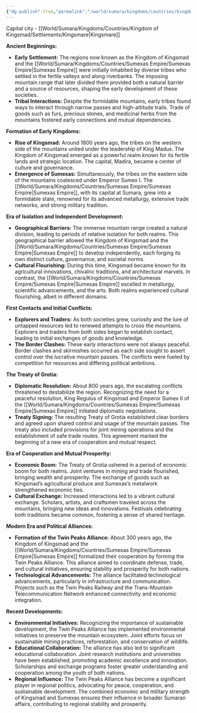 ```yaml
---
{"dg-publish":true,"permalink":"/world/sumara/kingdoms/countries/kingdom-of-kingsmad/kingdom-of-kingsmad/"}
---
```


Capital city - [[World/Sumara/Kingdoms/Countries/Kingdom of Kingsmad/Settlements/Kingsmare\|Kingsmare]]

**Ancient Beginnings:**

- **Early Settlement:** The regions now known as the Kingdom of Kingsmad and the [[World/Sumara/Kingdoms/Countries/Sumexas Empire/Sumexas Empire\|Sumexas Empire]] were initially inhabited by diverse tribes who settled in the fertile valleys and along riverbanks. The imposing mountain range that later divided them provided both a natural barrier and a source of resources, shaping the early development of these societies.
- **Tribal Interactions:** Despite the formidable mountains, early tribes found ways to interact through narrow passes and high-altitude trails. Trade of goods such as furs, precious stones, and medicinal herbs from the mountains fostered early connections and mutual dependencies.

**Formation of Early Kingdoms:**

- **Rise of Kingsmad:** Around 1800 years ago, the tribes on the western side of the mountains united under the leadership of King Madus. The Kingdom of Kingsmad emerged as a powerful realm known for its fertile lands and strategic location. The capital, Madira, became a center of culture and governance.
- **Emergence of Sumexas:** Simultaneously, the tribes on the eastern side of the mountains coalesced under Emperor Sumex I. The [[World/Sumara/Kingdoms/Countries/Sumexas Empire/Sumexas Empire\|Sumexas Empire]], with its capital at Sumara, grew into a formidable state, renowned for its advanced metallurgy, extensive trade networks, and strong military tradition.

**Era of Isolation and Independent Development:**

- **Geographical Barriers:** The immense mountain range created a natural division, leading to periods of relative isolation for both realms. This geographical barrier allowed the Kingdom of Kingsmad and the [[World/Sumara/Kingdoms/Countries/Sumexas Empire/Sumexas Empire\|Sumexas Empire]] to develop independently, each forging its own distinct culture, governance, and societal norms.
- **Cultural Flourishing:** During this time, Kingsmad became known for its agricultural innovations, chivalric traditions, and architectural marvels. In contrast, the [[World/Sumara/Kingdoms/Countries/Sumexas Empire/Sumexas Empire\|Sumexas Empire]] excelled in metallurgy, scientific advancements, and the arts. Both realms experienced cultural flourishing, albeit in different domains.

**First Contacts and Initial Conflicts:**

- **Explorers and Traders:** As both societies grew, curiosity and the lure of untapped resources led to renewed attempts to cross the mountains. Explorers and traders from both sides began to establish contact, leading to initial exchanges of goods and knowledge.
- **The Border Clashes:** These early interactions were not always peaceful. Border clashes and skirmishes occurred as each side sought to assert control over the lucrative mountain passes. The conflicts were fueled by competition for resources and differing political ambitions.

**The Treaty of Grotia:**

- **Diplomatic Resolution:** About 800 years ago, the escalating conflicts threatened to destabilize the region. Recognizing the need for a peaceful resolution, King Regulus of Kingsmad and Emperor Sumex II of the [[World/Sumara/Kingdoms/Countries/Sumexas Empire/Sumexas Empire\|Sumexas Empire]] initiated diplomatic negotiations.
- **Treaty Signing:** The resulting Treaty of Grotia established clear borders and agreed upon shared control and usage of the mountain passes. The treaty also included provisions for joint mining operations and the establishment of safe trade routes. This agreement marked the beginning of a new era of cooperation and mutual respect.

**Era of Cooperation and Mutual Prosperity:**

- **Economic Boom:** The Treaty of Grotia ushered in a period of economic boom for both realms. Joint ventures in mining and trade flourished, bringing wealth and prosperity. The exchange of goods such as Kingsmad’s agricultural produce and Sumexas’s metalwork strengthened economic ties.
- **Cultural Exchange:** Increased interactions led to a vibrant cultural exchange. Scholars, artists, and craftsmen traveled across the mountains, bringing new ideas and innovations. Festivals celebrating both traditions became common, fostering a sense of shared heritage.

**Modern Era and Political Alliances:**

- **Formation of the Twin Peaks Alliance:** About 300 years ago, the Kingdom of Kingsmad and the [[World/Sumara/Kingdoms/Countries/Sumexas Empire/Sumexas Empire\|Sumexas Empire]] formalized their cooperation by forming the Twin Peaks Alliance. This alliance aimed to coordinate defense, trade, and cultural initiatives, ensuring stability and prosperity for both nations.
- **Technological Advancements:** The alliance facilitated technological advancements, particularly in infrastructure and communication. Projects such as the Twin Peaks Railway and the Trans-Mountain Telecommunication Network enhanced connectivity and economic integration.

**Recent Developments:**

- **Environmental Initiatives:** Recognizing the importance of sustainable development, the Twin Peaks Alliance has implemented environmental initiatives to preserve the mountain ecosystem. Joint efforts focus on sustainable mining practices, reforestation, and conservation of wildlife.
- **Educational Collaboration:** The alliance has also led to significant educational collaboration. Joint research institutions and universities have been established, promoting academic excellence and innovation. Scholarships and exchange programs foster greater understanding and cooperation among the youth of both nations.
- **Regional Influence:** The Twin Peaks Alliance has become a significant player in regional politics, advocating for peace, cooperation, and sustainable development. The combined economic and military strength of Kingsmad and Sumexas ensures their influence in broader Sumaran affairs, contributing to regional stability and prosperity.